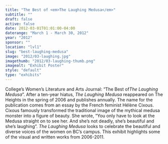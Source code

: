 ```yaml
---
title: "The Best of <em>The Laughing Medusa</em>"
subtitle: ""
draft: false
active: false
date: 2012-03-01T01:01:00-04:00
daterange: "March 1 - March 30, 2012"
year: "2012"
sponsor: ""
location: "lvl1"
slug: "best-laughing-medusa"
image: "2012/03-laughing.jpg"
imagethumb: "2012/03-laughing-thumb.png"
imagealt: "Exhibit Poster"
style: "default"
type: "exhibits"
---
```


College&rsquo;s Women&rsquo;s Literature and Arts Journal: &ldquo;The Best of<em>The Laughing Medusa</em>&rdquo;. After a ten-year hiatus, <em>The Laughing Medusa</em> reappeared   on The Heights in the spring of 2006 and publishes annually. The name   for the publication comes from an essay by the French feminist Hélène   Cixous. Cixous famously transformed the traditional image of the   mythical medusa monster into a figure of beauty. She wrote, &ldquo;You only   have to look at the Medusa straight on to see her. And she&rsquo;s not deadly,   she&rsquo;s beautiful and she&rsquo;s laughing&rdquo;. <em>The Laughing Medusa</em> looks   to celebrate the beautiful and diverse voices of the women on BC&rsquo;s   campus. This exhibit highlights some of the visual and written works   from 2006-2011.

<!--

Active:
    Yes (will appear on Exhibit's homepage)
    No (will not appear on Exhibit's homepage, but will appear in archives)

Gallery locations: 
    Burns Library (burns)
    Theology and Ministry Library (tml)
    O'Neill Level One (lvl1)
    O'Neill Level Three (lvl3)
    O'Neill Reading Room (reading)
    O'Neill Reading Room Back Wall (backwall)
    O'Neill Lobby (lobby)
    History Dept, Stokes Hall (stokes)
    Bapst Exhibits (bapsts)
    Archived Bapst Exhibits (bapstsarchive)
  
Need spaces for:

  Virtual Exhibits (virtual)
  Tip O'Neill (tiponeill)

Style:
    Poster on left, text on right (default)
    Poster on right, text on left (right)
    Poster large, centered above text (middle_top)
    Poster large, centered below text (middle_down)

Add'l images
    <img src="https://library.bc.edu/images/exhibits/XXXX/201X/00-XXXX.png" alt="words" class="float_left">
    <img src="https://library.bc.edu/images/exhibits/XXXX/201X/00-XXXX.png" alt="words" class="float_right">
    <img src="https://library.bc.edu/images/exhibits/XXXX/201X/00-XXXX.png" alt="words" class="center">

-->

